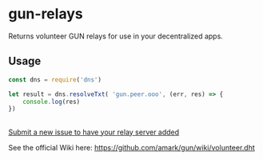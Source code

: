 # gun-relays
Returns volunteer GUN relays for use in your decentralized apps.

## Usage
```js
const dns = require('dns')

let result = dns.resolveTxt( 'gun.peer.ooo', (err, res) => {
    console.log(res)
})
```

##
[Submit a new issue to have your relay server added](https://github.com/draeder/gun-relays/issues)

See the official Wiki here: https://github.com/amark/gun/wiki/volunteer.dht
